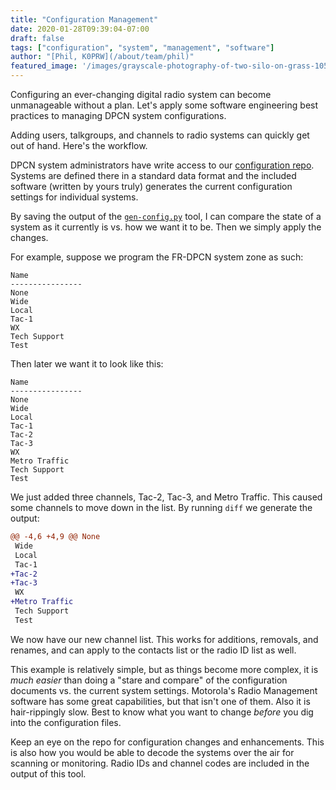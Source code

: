 ```yaml
---
title: "Configuration Management"
date: 2020-01-28T09:39:04-07:00
draft: false
tags: ["configuration", "system", "management", "software"]
author: "[Phil, K0PRW](/about/team/phil)"
featured_image: '/images/grayscale-photography-of-two-silo-on-grass-1058398.jpg'
---
```


Configuring an ever-changing digital radio system can become unmanageable without a plan. Let's apply some software engineering best practices to managing DPCN system configurations.

<!--more-->

Adding users, talkgroups, and channels to radio systems can quickly get out of hand. Here's the workflow.

DPCN system administrators have write access to our [configuration repo](https://github.com/DPCN-US/dpcn-config). Systems are defined there in a standard data format and the included software (written by yours truly) generates the current configuration settings for individual systems.

By saving the output of the [`gen-config.py`](https://github.com/DPCN-US/dpcn-config/blob/master/gen-config.py) tool, I can compare the state of a system as it currently is vs. how we want it to be. Then we simply apply the changes.

For example, suppose we program the FR-DPCN system zone as such:

```
Name
----------------
None
Wide
Local
Tac-1
WX
Tech Support
Test
```

Then later we want it to look like this:

```
Name
----------------
None
Wide
Local
Tac-1
Tac-2
Tac-3
WX
Metro Traffic
Tech Support
Test
```

We just added three channels, Tac-2, Tac-3, and Metro Traffic. This caused some channels to move down in the list. By running `diff` we generate the output:

```diff
@@ -4,6 +4,9 @@ None
 Wide
 Local
 Tac-1
+Tac-2
+Tac-3
 WX
+Metro Traffic
 Tech Support
 Test
```

We now have our new channel list. This works for additions, removals, and renames, and can apply to the contacts list or the radio ID list as well.

This example is relatively simple, but as things become more complex, it is *much easier* than doing a "stare and compare" of the configuration documents vs. the current system settings. Motorola's Radio Management software has some great capabilities, but that isn't one of them. Also it is hair-rippingly slow. Best to know what you want to change *before* you dig into the configuration files.

Keep an eye on the repo for configuration changes and enhancements. This is also how you would be able to decode the systems over the air for scanning or monitoring. Radio IDs and channel codes are included in the output of this tool.